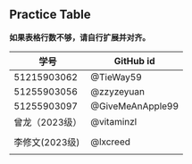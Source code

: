 ## Practice Table
**如果表格行数不够，请自行扩展并对齐。**

| 学号        | GitHub id |
| ----------- | --------- |
| 51215903062 | @TieWay59 |
| 51255903056 | @zzyzeyuan|
| 51255903097 | @GiveMeAnApple99|
| 曾龙（2023级）| @vitaminzl |
|             |           |
| 李修文(2023级)| @lxcreed |
|             |           |



